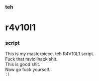 ### teh
# r4v10l1 
### script   
This is my masterpiece. teh R4V10L1 script.    
Fuck that raviolihack shit.   
This is good shit.   
Now go fuck yourself.  
``` :) ```
